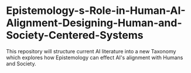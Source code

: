 # Epistemology-s-Role-in-Human-AI-Alignment-Designing-Human-and-Society-Centered-Systems
This repository will structure current AI literature into a new Taxonomy which explores how Epistemology can effect AI's alignment with Humans and Society.
